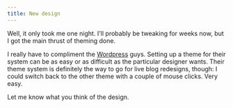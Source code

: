 ```yaml
---
title: New design
---
```

Well, it only took me one night. I'll probably be tweaking for weeks now, but
I got the main thrust of theming done.

I really have to compliment the [Wordpress][1] guys. Setting up a theme for
their system can be as easy or as difficult as the particular designer wants.
Their theme system is definitely the way to go for live blog redesigns,
though: I could switch back to the other theme with a couple of mouse clicks.
Very easy.

Let me know what you think of the design.

   [1]: http://www.wordpress.org

